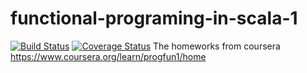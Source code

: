 # functional-programing-in-scala-1

[![Build Status](https://travis-ci.org/SanCoder-Q/functional-programing-in-scala-1.svg?branch=master)](https://travis-ci.org/SanCoder-Q/functional-programing-in-scala-1)
[![Coverage Status](https://img.shields.io/codecov/c/gh/SanCoder-Q/functional-programing-in-scala-1/master.svg)](https://codecov.io/gh/SanCoder-Q/functional-programing-in-scala-1)
The homeworks from coursera https://www.coursera.org/learn/progfun1/home
